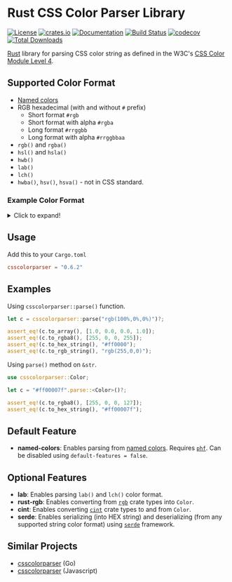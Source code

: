 # Rust CSS Color Parser Library

[![License](https://img.shields.io/crates/l/csscolorparser)](https://github.com/mazznoer/csscolorparser-rs)
[![crates.io](https://img.shields.io/crates/v/csscolorparser.svg)](https://crates.io/crates/csscolorparser)
[![Documentation](https://docs.rs/csscolorparser/badge.svg)](https://docs.rs/csscolorparser)
[![Build Status](https://github.com/mazznoer/csscolorparser-rs/workflows/Rust/badge.svg)](https://github.com/mazznoer/csscolorparser-rs/actions)
[![codecov](https://codecov.io/gh/mazznoer/csscolorparser-rs/branch/master/graph/badge.svg)](https://codecov.io/gh/mazznoer/csscolorparser-rs)
[![Total Downloads](https://img.shields.io/crates/d/csscolorparser.svg)](https://crates.io/crates/csscolorparser)

[Rust](https://www.rust-lang.org/) library for parsing CSS color string as defined in the W3C's [CSS Color Module Level 4](https://www.w3.org/TR/css-color-4/).

## Supported Color Format

* [Named colors](https://www.w3.org/TR/css-color-4/#named-colors)
* RGB hexadecimal (with and without `#` prefix)
     + Short format `#rgb`
     + Short format with alpha `#rgba`
     + Long format `#rrggbb`
     + Long format with alpha `#rrggbbaa`
* `rgb()` and `rgba()`
* `hsl()` and `hsla()`
* `hwb()`
* `lab()`
* `lch()`
* `hwba()`, `hsv()`, `hsva()` - not in CSS standard.

### Example Color Format

<details>
<summary>Click to expand!</summary>

```text
transparent
gold
rebeccapurple
lime
#0f0
#0f0f
#00ff00
#00ff00ff
rgb(0,255,0)
rgb(0% 100% 0%)
rgb(0 255 0 / 100%)
rgba(0,255,0,1)
hsl(120,100%,50%)
hsl(120deg 100% 50%)
hsl(-240 100% 50%)
hsl(-240deg 100% 50%)
hsl(0.3333turn 100% 50%)
hsl(133.333grad 100% 50%)
hsl(2.0944rad 100% 50%)
hsla(120,100%,50%,100%)
hwb(120 0% 0%)
hwb(480deg 0% 0% / 100%)
hsv(120,100%,100%)
hsv(120deg 100% 100% / 100%)
```
</details>

## Usage

Add this to your `Cargo.toml`

```toml
csscolorparser = "0.6.2"
```

## Examples

Using `csscolorparser::parse()` function.

```rust
let c = csscolorparser::parse("rgb(100%,0%,0%)")?;

assert_eq!(c.to_array(), [1.0, 0.0, 0.0, 1.0]);
assert_eq!(c.to_rgba8(), [255, 0, 0, 255]);
assert_eq!(c.to_hex_string(), "#ff0000");
assert_eq!(c.to_rgb_string(), "rgb(255,0,0)");
```

Using `parse()` method on `&str`.

```rust
use csscolorparser::Color;

let c = "#ff00007f".parse::<Color>()?;

assert_eq!(c.to_rgba8(), [255, 0, 0, 127]);
assert_eq!(c.to_hex_string(), "#ff00007f");
```

## Default Feature

* __named-colors__: Enables parsing from [named colors](https://www.w3.org/TR/css-color-4/#named-colors). Requires [`phf`](https://crates.io/crates/phf). Can be disabled using `default-features = false`.

## Optional Features

* __lab__: Enables parsing `lab()` and `lch()` color format.
* __rust-rgb__: Enables converting from [`rgb`](https://crates.io/crates/rgb) crate types into `Color`.
* __cint__: Enables converting [`cint`](https://crates.io/crates/cint) crate types to and from `Color`.
* __serde__: Enables serializing (into HEX string) and deserializing (from any supported string color format) using [`serde`](https://serde.rs/) framework.

## Similar Projects

* [csscolorparser](https://github.com/mazznoer/csscolorparser) (Go)
* [csscolorparser](https://github.com/deanm/css-color-parser-js) (Javascript)

